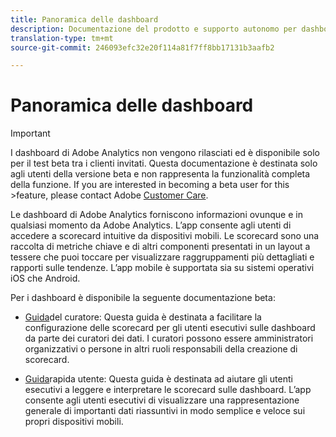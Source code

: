 ```yaml
---
title: Panoramica delle dashboard
description: Documentazione del prodotto e supporto autonomo per dashboard di Adobe Analytics
translation-type: tm+mt
source-git-commit: 246093efc32e20f114a81f7ff8bb17131b3aafb2

---
```



# Panoramica delle dashboard

>[!IMPORTANT]
>
>I dashboard di Adobe Analytics non vengono rilasciati ed è disponibile solo per il test beta tra i clienti invitati. Questa documentazione è destinata solo agli utenti della versione beta e non rappresenta la funzionalità completa della funzione. If you are interested in becoming a beta user for this >feature, please contact Adobe [Customer Care](https://helpx.adobe.com/it/contact/enterprise-support.ec.html).

Le dashboard di Adobe Analytics forniscono informazioni ovunque e in qualsiasi momento da Adobe Analytics. L’app consente agli utenti di accedere a scorecard intuitive da dispositivi mobili. Le scorecard sono una raccolta di metriche chiave e di altri componenti presentati in un layout a tessere che puoi toccare per visualizzare raggruppamenti più dettagliati e rapporti sulle tendenze. L’app mobile è supportata sia su sistemi operativi iOS che Android.

Per i dashboard è disponibile la seguente documentazione beta:

* [Guida](https://docs.adobe.com/content/help/it-IT/analytics/analyze/mobapp/curator.html)del curatore: Questa guida è destinata a facilitare la configurazione delle scorecard per gli utenti esecutivi sulle dashboard da parte dei curatori dei dati. I curatori possono essere amministratori organizzativi o persone in altri ruoli responsabili della creazione di scorecard.

* [Guida](https://docs.adobe.com/content/help/it-IT/analytics/analyze/mobapp/executive.html)rapida utente: Questa guida è destinata ad aiutare gli utenti esecutivi a leggere e interpretare le scorecard sulle dashboard. L’app consente agli utenti esecutivi di visualizzare una rappresentazione generale di importanti dati riassuntivi in modo semplice e veloce sui propri dispositivi mobili.
